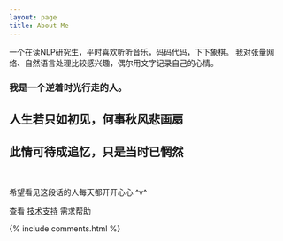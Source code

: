 ```yaml
---
layout: page
title: About Me
---
```


一个在读NLP研究生，平时喜欢听听音乐，码码代码，下下象棋。
我对张量网络、自然语言处理比较感兴趣，偶尔用文字记录自己的心情。

<h3> 我是一个逆着时光行走的人。 </h3>  

<h2> 人生若只如初见，何事秋风悲画扇 </h2>  

<h2> 此情可待成追忆，只是当时已惘然 </h2>


<!-- 博客源码在 <a target="_blank" href='https://github.com/topbookcc/topbookcc.github.io/'>Github</a> 上，你的 Star 是我更新的动力，谢谢~ -->
<br>

希望看见这段话的人每天都开开心心 ^v^

查看 [技术支持](https://leopardpan.cn/support/) 需求帮助

{% include comments.html %}

